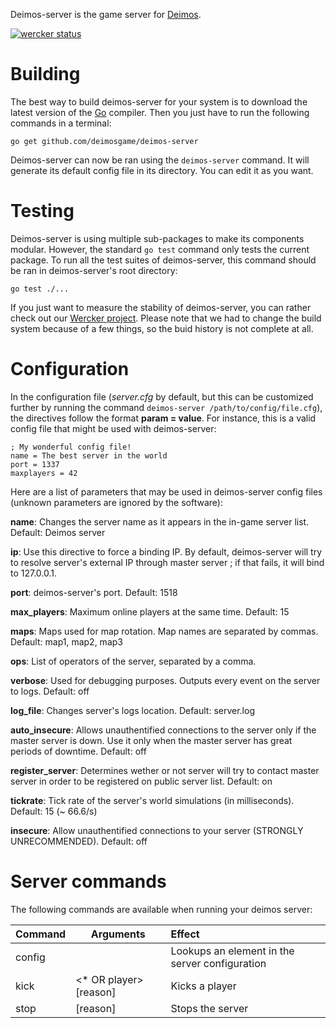 Deimos-server is the game server for [Deimos](http://deimos-ga.me).

[![wercker status](https://app.wercker.com/status/d168629e0261b5ce128e306d7549a941/m "wercker status")](https://app.wercker.com/project/bykey/d168629e0261b5ce128e306d7549a941)

# Building

The best way to build deimos-server for your system is to download the latest version of the [Go](http://golang.org) compiler. Then you just have to run the following commands in a terminal:

    go get github.com/deimosgame/deimos-server

Deimos-server can now be ran using the `deimos-server` command. It will generate its default config file in its directory. You can edit it as you want.

# Testing

Deimos-server is using multiple sub-packages to make its components modular. However, the standard `go test` command only tests the current package. To run all the test suites of deimos-server, this command should be ran in deimos-server's root directory:

    go test ./...

If you just want to measure the stability of deimos-server, you can rather check out our [Wercker project](https://app.wercker.com/project/bykey/d168629e0261b5ce128e306d7549a94§1). Please note that we had to change the build system because of a few things, so the buid history is not complete at all.

# Configuration

In the configuration file (*server.cfg* by default, but this can be customized further by running the command `deimos-server /path/to/config/file.cfg`), the directives follow the format **param = value**. For instance, this is a valid config file that might be used with deimos-server:

    ; My wonderful config file!
    name = The best server in the world
    port = 1337
    maxplayers = 42

Here are a list of parameters that may be used in deimos-server config files (unknown parameters are ignored by the software):

**name**: Changes the server name as it appears in the in-game server list. Default: Deimos server

**ip**: Use this directive to force a binding IP. By default, deimos-server will try to resolve server's external IP through master server ; if that fails, it will bind to 127.0.0.1.

**port**: deimos-server's port. Default: 1518

**max_players**: Maximum online players at the same time. Default: 15

**maps**: Maps used for map rotation. Map names are separated by commas. Default: map1, map2, map3

**ops**: List of operators of the server, separated by a comma.

**verbose**: Used for debugging purposes. Outputs every event on the server to logs. Default: off

**log_file**: Changes server's logs location. Default: server.log

**auto_insecure**: Allows unauthentified connections to the server only if the master server is down. Use it only when the master server has great periods of downtime. Default: off

**register_server**: Determines wether or not server will try to contact master server in order to be registered on public server list. Default: on

**tickrate**: Tick rate of the server's world simulations (in milliseconds). Default: 15 (~ 66.6/s)

**insecure**: Allow unauthentified connections to your server (STRONGLY UNRECOMMENDED). Default: off


# Server commands

The following commands are available when running your deimos server:

| Command | Arguments | Effect |
| ------- | --------- | :----- |
| config | <element> | Lookups an element in the server configuration |
| kick | <* OR player> [reason] | Kicks a player |
| stop | [reason] | Stops the server |